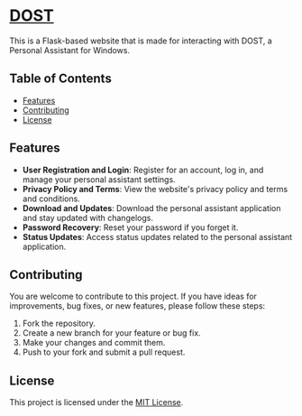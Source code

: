 # [DOST](https://web-dost.onrender.com)

This is a Flask-based website that is made for interacting with DOST, a Personal Assistant for Windows.

## Table of Contents

-   [Features](#features)
-   [Contributing](#contributing)
-   [License](#license)

## Features

-   **User Registration and Login**: Register for an account, log in, and manage your personal assistant settings.
-   **Privacy Policy and Terms**: View the website's privacy policy and terms and conditions.
-   **Download and Updates**: Download the personal assistant application and stay updated with changelogs.
-   **Password Recovery**: Reset your password if you forget it.
-   **Status Updates**: Access status updates related to the personal assistant application.

## Contributing

You are welcome to contribute to this project. If you have ideas for improvements, bug fixes, or new features, please follow these steps:

1. Fork the repository.
2. Create a new branch for your feature or bug fix.
3. Make your changes and commit them.
4. Push to your fork and submit a pull request.

## License

This project is licensed under the [MIT License](LICENSE.md).
